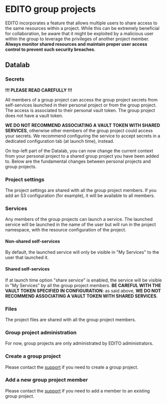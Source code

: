 # EDITO group projects

EDITO incorporates a feature that allows multiple users to share access to the same resources within a project.
While this can be extremely beneficial for collaboration, be aware that it might be exploited by a malicious user within the group to leverage the privileges of another project member.
**Always monitor shared resources and maintain proper user access control to prevent such security breaches**.

## Datalab

### Secrets

**!!! PLEASE READ CAREFULLY !!!**

All members of a group project can access the group project secrets from self-services launched in their personal project or from the group project.
The access is associated to their personal vault token.
The group project does not have a vault token.

**WE DO NOT RECOMMEND ASSOCIATING A VAULT TOKEN WITH SHARED SERVICES**, otherwise other members of the group project could access your secrets.
We recommend configuring the service to accept secrets in a dedicated configuration tab (at launch time), instead.

On top-left part of the Datalab, you can now change the current context from your personal project to a shared group project you have been added to.
Below are the fundamental changes between personal projects and group projects.

### Project settings

The project settings are shared with all the group project members.
If you add an S3 configuration (for example), it will be available to all members.

### Services

Any members of the group projects can launch a service.
The launched service will be launched in the name of the user but will run in the project namespace, with the resource configuration of the project.

#### Non-shared self-services

By default, the launched service will only be visible in "My Services" to the user that launched it.

#### Shared self-services

If at launch time option "share service" is enabled, the service will be visible in "My Services" by all the group project members.
**BE CAREFUL WITH THE VAULT TOKEN SPECIFIED IN CONFIGURATION**: as said above, **WE DO NOT RECOMMEND ASSOCIATING A VAULT TOKEN WITH SHARED SERVICES**.

### Files

The project files are shared with all the group project members.

### Group project administration

For now, group projects are only administrated by EDITO administrators. 

### Create a group project

Please contact the [support](mailto:edito-infra-dev@mercator-ocean.eu) if you need to create a group project.

### Add a new group project member

Please contact the [support](mailto:edito-infra-dev@mercator-ocean.eu) if you need to add a member to an existing group project.
